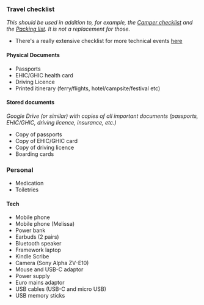 ### Travel checklist
_This should be used in addition to, for example, the [Camper checklist](camper_checklist.md) and the [Packing list](packing_list.md). It is not a replacement for those._

- There's a really extensive checklist for more technical events [here](https://github.com/MacLemon/CongressChecklist)

#### Physical Documents


- Passports
- EHIC/GHIC health card
- Driving Licence 
- Printed itinerary (ferry/flights, hotel/campsite/festival etc)

#### Stored documents
_Google Drive (or similar) with copies of all important documents (passports, EHIC/GHIC, driving licence, insurance, etc.)_

- Copy of passports 
- Copy of EHIC/GHIC card
- Copy of driving licence
- Boarding cards

### Personal

- Medication
- Toiletries

#### Tech

- Mobile phone
- Mobile phone (Melissa)
- Power bank
- Earbuds (2 pairs)
- Bluetooth speaker
- Framework laptop
- Kindle Scribe
- Camera (Sony Alpha ZV-E10)
- Mouse and USB-C adaptor
- Power supply
- Euro mains adaptor
- USB cables (USB-C and micro USB)
- USB memory sticks
